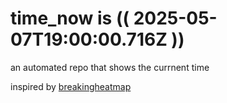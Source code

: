 # time_now is (( 2025-05-07T19:00:00.716Z ))

an automated repo that shows the currnent time

inspired by [breakingheatmap](https://github.com/breakingheatmap/breakingheatmap)